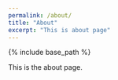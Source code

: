 ```yaml
---
permalink: /about/
title: "About"
excerpt: "This is about page"
---
```


{% include base_path %}

This is the about page.